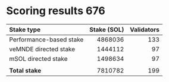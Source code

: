 # Scoring results 676

| Stake type              | Stake (SOL)    | Validators     |
|:------------------------|---------------:|---------------:|
| Performance-based stake | 4868036        | 133            |
| veMNDE directed stake   | 1444112        | 97             |
| mSOL directed stake     | 1498634        | 97             |
|                         |                |                |
| **Total stake**         | 7810782        | 199            |